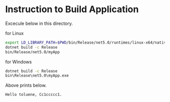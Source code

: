 # Instruction to Build Application

Excecule below in this directory.

for Linux
```bash
export LD_LIBRARY_PATH=$PWD/bin/Release/net5.0/runtimes/linux-x64/native
dotnet build -c Release
bin/Release/net5.0/myApp
```

for Windows
```bash
dotnet build -c Release
bin\Release\net5.0\myApp.exe
```

Above prints below.
```
Hello toluene, Cc1ccccc1.
```
